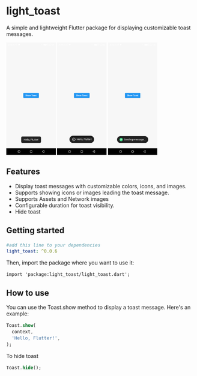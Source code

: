 # light_toast

A simple and lightweight Flutter package for displaying customizable toast messages.


<img height="300" src="https://raw.githubusercontent.com/Anees7757/light_toast/master/assets/images/img1.png" alt=""/>
<img height="300" src="https://raw.githubusercontent.com/Anees7757/light_toast/master/assets/images/img2.png" alt=""/>
<img height="300" src="https://raw.githubusercontent.com/Anees7757/light_toast/master/assets/images/img3.png" alt=""/>


## Features

- Display toast messages with customizable colors, icons, and images.
- Supports showing icons or images leading the toast message.
- Supports Assets and Network images
- Configurable duration for toast visibility.
- Hide toast

## Getting started

```yaml
#add this line to your dependencies
light_toast: ^0.0.6
```
Then, import the package where you want to use it:
```
import 'package:light_toast/light_toast.dart';
```

## How to use

You can use the Toast.show method to display a toast message. Here's an example:
```dart
Toast.show(
  context,
  'Hello, Flutter!',
);
```

To hide toast
```dart
Toast.hide();
```